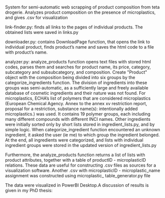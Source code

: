 System for semi-automatic web scrapping of product composition from teta drogerie.
Analyzes product composition on the presence of microplastics, and gives .csv for visualization

link-finder.py: finds all links to the pages of individual products. The obtained lists were saved in links.py 

downloader.py: contains DownloadPage function, that opens the link to individual product, finds product’s name and saves the html code to a file with product’s name.

analyzer.py: analyze_products function opens text files with stored html codes, parses them and searches for product name, its price, category, subcategory and subsubcategory, and composition. Create "Product" object with the composition being divided into six groups by the categorize_ingredients function. The division of ingredients into these groups was semi-automatic, as a sufficiently large and freely available database of cosmetic ingredients and their nature was not found. For microplastics, ECHA’s list of polymers that are considered microplastics (European Chemical Agency. Annex to the annex xv restriction report, proposal for a restriction, substance name(s): intentionally added microplastics.) was used. It contains 19 polymer groups, each including many different compounds with different INCI names. Other ingredients were initially sorted only by
short lists stored in ingredient_lists.py, and by simple logic. When categorize_ingredient function encountered an unknown ingredient,
it asked the user (ie me) to which group the ingredient belonged. At
the end, all ingredients were categorized, and lists with individual ingredient groups
were stored in the updated version of ingredient_lists.py

Furthermore,
the analyze_products function returns a list of lists with product attributes,
together with a table of productID - microplasticID relations. These data are useful
for constructing .csv files as sources for a visualization software. Another .csv with
microplasticID - microplastic_name assignment was constructed using microplastic_
table_generator.py file

The data were visualized in PowerBI Desktop.A discussion of results is given in my PhD thesis:
